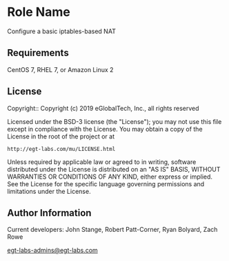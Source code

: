 Role Name
=========

Configure a basic iptables-based NAT

Requirements
------------

CentOS 7, RHEL 7, or Amazon Linux 2

License
-------

Copyright:: Copyright (c) 2019 eGlobalTech, Inc., all rights reserved

Licensed under the BSD-3 license (the "License");
you may not use this file except in compliance with the License.
You may obtain a copy of the License in the root of the project or at

    http://egt-labs.com/mu/LICENSE.html

Unless required by applicable law or agreed to in writing, software
distributed under the License is distributed on an "AS IS" BASIS,
WITHOUT WARRANTIES OR CONDITIONS OF ANY KIND, either express or implied.
See the License for the specific language governing permissions and
limitations under the License.

Author Information
------------------

Current developers: John Stange, Robert Patt-Corner, Ryan Bolyard, Zach Rowe

egt-labs-admins@egt-labs.com
